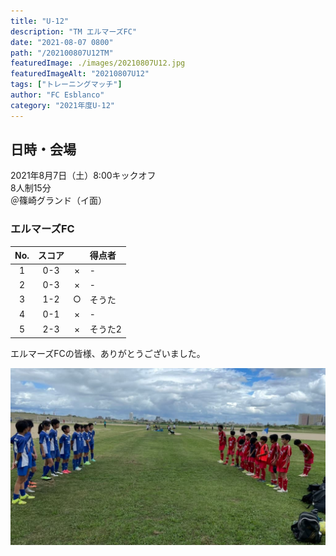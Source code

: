 ```yaml
---
title: "U-12"
description: "TM エルマーズFC"
date: "2021-08-07 0800"
path: "/202100807U12TM"
featuredImage: ./images/20210807U12.jpg
featuredImageAlt: "20210807U12"
tags: ["トレーニングマッチ"]
author: "FC Esblanco"
category: "2021年度U-12"
---
```


## 日時・会場

2021年8月7日（土）8:00キックオフ  
8人制15分  
＠篠崎グランド（イ面）


### エルマーズFC

| No.| スコア  |   | 得点者  |
|:--:|:------:|:-:|:--------|
| 1  | 0-3    | × |-        |
| 2  | 0-3    | × |-        |
| 3  | 1-2    | ○ |そうた    |
| 4  | 0-1    | × |-        |
| 5  | 2-3    | × |そうた2   |

<script src="https://adm.shinobi.jp/s/f9835040bccb6582c56df68b8f5ecca7"></script>


エルマーズFCの皆様、ありがとうございました。

![20210807U12](./images/20210807U12b.jpg "U12")
